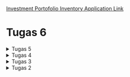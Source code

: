 [Investment Portofolio Inventory Application Link](https://investment-portofolio-inventory.adaptable.app)
<h1>Tugas 6</h1>



<details>
<summary>Tugas 5</summary>

## Manfaat Elemen Selector dan Waktu Penggunaan nya
1. Element Selector
+ Manfaat: Memilih semua elemen dengan jenis tertentu di dalam dokumen HTML.
+ WaktupPenggunaan : Cocok untuk mengaplikasikan gaya dasar ke semua elemen dari jenis yang sama, seperti pengaturan gaya dasar untuk semua paragraf (<p>) di halaman.

2. Class Selector
+ Manfaat: Memilih elemen berdasarkan nama kelas yang diberikan.
+ Waktu penggunaan : Berguna ketika Anda ingin mengkustomisasi beberapa elemen dengan gaya yang sama, tetapi tidak semua elemen dari jenis yang sama. Misalnya, memberi warna latar belakang tertentu pada semua tombol dengan kelas `.btn`

3. ID Selector
+ Manfaat: Memilih elemen dengan ID tertentu yang unik di dalam dokumen HTML.
+ Waktu penggunaan : Ideal untuk mengganti gaya elemen yang memiliki ID unik di halaman. Penggunaan ID sebaiknya dibatasi untuk elemen yang benar-benar unik.

## HTML5 Tag
HTML5 adalah versi terbaru dari bahasa markup HTML (Hypertext Markup Language) yang digunakan untuk membuat halaman web. HTML5 menyediakan sejumlah tag (elemen) baru yang memungkinkan web developer untuk membuat konten website yang lebih interaktif.

## Perbedaan Margin dan Padding
Margin dan padding adalah dua konsep penting dalam CSS yang digunakan untuk mengatur ruang di sekitar elemen HTML. 
+ **Margin** adalah ruang di luar batas elemen dan berfungsi untuk mengatur jarak antara elemen dengan elemen lain di sekitarnya. Ini memengaruhi ruang di antara elemen tersebut dengan elemen-elemen lain di luarnya. 
+ **Padding** adalah ruang di dalam batas elemen dan berfungsi untuk mengatur jarak antara konten elemen dan batas elemennya sendiri. Ini memengaruhi jarak antara konten elemen dengan batas elemennya. 

Dalam CSS, margin dan padding dapat dikontrol secara terpisah untuk sisi atas, bawah, kanan, dan kiri dari elemen, memungkinkan pengaturan presisi dalam desain tata letak halaman web.

## Perbedaan Antara Framework CSS Tailwind dan Bootstrap
Bootstrap dan Tailwind CSS adalah dua framework CSS yang populer untuk mengembangkan desain web yang responsif. 

Perbedaan utamanya terletak pada pendekatan desain dan kompleksitas penggunaan. Bootstrap menyediakan komponen-komponen siap pakai dengan kelas-kelas yang telah ditentukan, sementara Tailwind CSS menggunakan pendekatan utility-first, di mana seorang web developer dapat membangun desain web dengan menggabungkan kelas-kelas kecil.

Bootstrap cocok untuk proyek-proyek yang membutuhkan desain cepat dengan komponen-komponen siap pakai dan dokumenasi yang kuat. Tailwind cocok untuk proyek-proyek yang membutuhkan kontrol yang lebih besar terhadap tampilan dan desain yang sangat disesuaikan. Tailwind memungkinkan pengembang untuk membuat tampilan yang unik dari awal dengan lebih mudah, tetapi memerlukan penulisan lebih banyak kode dibandingkan Bootstrap. Oleh karena itu, pemilihan antara keduanya tergantung pada tingkat kontrol dan kompleksitas desain yang dibutuhkan dalam proyek 

-----
</details>

<details>
<summary>Tugas 4</summary>

# Langkah-langkah

## 1. Membuat Halaman Register
+ Menambahkan beberapa import pada file `views.py` yang ada pada direktori `main`
```
from django.shortcuts import redirect
from django.contrib.auth.forms import UserCreationForm
from django.contrib import messages  
```
+ Tambahkan fungsi `register` seperti dibawah ini
```
def register(request):
    form = UserCreationForm()

    if request.method == "POST":
        form = UserCreationForm(request.POST)
        if form.is_valid():
            form.save()
            messages.success(request, 'Your account has been successfully created!')
            return redirect('main:login')
    context = {'form':form}
    return render(request, 'register.html', context)
```
+ Buatlah file baru dengan nama `register.html` yang ada di dalam direktor `main/templates` dengan code dibawah ini
```
{% extends 'base.html' %}

{% block meta %}
    <title>Register</title>
{% endblock meta %}

{% block content %}  

<div class = "login">
    
    <h1>Register</h1>  

        <form method="POST" >  
            {% csrf_token %}  
            <table>  
                {{ form.as_table }}  
                <tr>  
                    <td></td>
                    <td><input type="submit" name="submit" value="Daftar"/></td>  
                </tr>  
            </table>  
        </form>

    {% if messages %}  
        <ul>   
            {% for message in messages %}  
                <li>{{ message }}</li>  
                {% endfor %}  
        </ul>   
    {% endif %}

</div>  

{% endblock content %}
```
## 2. Membuat Halaman Login
+ Menambahkan import `authenticate` dan `login` pada file `views.py` yang ada pada direktori `main`
```
from django.contrib.auth import authenticate, login 
```
+ Tambahkan fungsi `login_user` seperti dibawah ini
```
def login_user(request):
    if request.method == 'POST':
        username = request.POST.get('username')
        password = request.POST.get('password')
        user = authenticate(request, username=username, password=password)
        if user is not None:
            login(request, user)
            return redirect('main:show_main')
        else:
            messages.info(request, 'Sorry, incorrect username or password. Please try again.')
    context = {}
    return render(request, 'login.html', context)
```
+ Buatlah file baru dengan nama `login.html` yang ada di dalam direktor `main/templates` dengan code dibawah ini
```
{% extends 'base.html' %}

{% block meta %}
    <title>Login</title>
{% endblock meta %}

{% block content %}

<div class = "login">

    <h1>Login</h1>

    <form method="POST" action="">
        {% csrf_token %}
        <table>
            <tr>
                <td>Username: </td>
                <td><input type="text" name="username" placeholder="Username" class="form-control"></td>
            </tr>
                    
            <tr>
                <td>Password: </td>
                <td><input type="password" name="password" placeholder="Password" class="form-control"></td>
            </tr>

            <tr>
                <td></td>
                <td><input class="btn login_btn" type="submit" value="Login"></td>
            </tr>
        </table>
    </form>

    {% if messages %}
        <ul>
            {% for message in messages %}
                <li>{{ message }}</li>
            {% endfor %}
        </ul>
    {% endif %}     
        
    Don't have an account yet? <a href="{% url 'main:register' %}">Register Now</a>

</div>

{% endblock content %}
```
## 3. Tombol Logout
+ Menambahkan import `logout` pada file `views.py` yang ada pada direktori `main`
```
from django.contrib.auth import logout
```
+ Tambahkan fungsi `logout_user` seperti dibawah ini
```
def logout_user(request):
    logout(request)
    return redirect('main:login')
```
+ Tambahkan kode berikut setelah hyperlink tag untuk logout
```
<a href="{% url 'main:logout' %}">
    <button>
        Logout
    </button>
</a>
```
## 4. Modifikasi file `urls.py` dan Restriksi halaman web
+ Tambahkan import berikut pada file `urls.py` yang ada di dalam direktori `main`
```
from main.views import show_main, create_product, show_xml, show_json, show_xml_by_id, show_json_by_id, register, login_user, logout_user
```
+ Tambahkanlah juga beberapa potongan kode berikut pada `urlpatterns`
```
path('register/', register, name='register'),
path('login/', login_user, name='login'),
path('logout/', logout_user, name='logout'),
```
+ Tambahkan restriksi pada halaman main agar sesuai dengan user yang sedang login dengan menambahkan kode dibawah pada file `views.py` yang ada pada direktori `main`
```
from django.contrib.auth.decorators import login_required
```
+ Tambahkan juga kode `@login_required(login_url='/login')` di atas fungsi `show_main`.
```
@login_required(login_url='/login')
def show_main(request):
```
## 5. Menghubungkan model Item dengan User
+ Tambahkan import di bawah ini dalam file `models.py` yang ada di dalam direktori `main`
```
...
from django.contrib.auth.models import User
...
```
+ Tambahkan kode dibawah pada model `Item` yang sudah dibuat
```
class Item(models.Model):
    user = models.ForeignKey(User, on_delete=models.CASCADE)
    ...
```
+ Buka `views.py` pada direktori `main` dan ubah potongan kode pada `create_product` menjadi seperti dibawah ini
```
def create_product(request):
 form = ProductForm(request.POST or None)

 if form.is_valid() and request.method == "POST":
     product = form.save(commit=False)
     product.user = request.user
     product.save()
     return HttpResponseRedirect(reverse('main:show_main'))
 ...
```
+ Pada fungsi `show_main` ubah menjadi seperti dibawah ini
```
def show_main(request):
    products = Product.objects.filter(user=request.user)

    context = {
        ...
        'name': request.user.username,
    ...
    }
```
## 6. Membuat Cookie Informasi Last Login
+ Tambahkan import berikut pada file `views.py` dalam direktori `main`
```
import datetime
from django.http import HttpResponseRedirect
from django.urls import reverse
```
+ Ubah kode di dalam fungsi `login_user` dengan kode berikut
```
...
if user is not None:
    login(request, user)
    response = HttpResponseRedirect(reverse("main:show_main")) 
    response.set_cookie('last_login', str(datetime.datetime.now()))
    return response
...
```
+ Tambahkan kode berikut pada fungsi `show_main` ke dalam variable context.
```
context = {
    ...
    'last_login': request.COOKIES['last_login'],
    ...
}
```
+ Ubah fungsi `logout_user` menjadi potongan berikut.
```
def logout_user(request):
    logout(request)
    response = HttpResponseRedirect(reverse('main:login'))
    response.delete_cookie('last_login')
    return response
```
+ Buka berkas `main.html` dan tambahkan potongan kode berikut di bawah tombol logout.
```
...
<h5>Sesi terakhir login: {{ last_login }}</h5>
...
```
## 7. Bonus: Add Button & Minus Button
+ Tambahkan widget button pada file `main.html`
```
...
<th scope="col" class="text-center"> - Amount </th>
<th scope="col" class="text-center"> + Amount </th>
<th scope="col" class="text-center"> Delete </th>
...
```
+ Tambahkan fungsi `add`
```
def add(request, id):
    a = Item.objects.get(pk=id)
    a.amount += 1
    a.save()
    return redirect('main:show_main')
```
+ Tambahkan fungsi `remove`
```
def remove(request, id):
    data = Item.objects.get(pk=id)
    if(data.amount>0):
        data.amount -= 1
        data.save()
        return HttpResponseRedirect(reverse('main:show_main'))
    data.save()
    return HttpResponseRedirect(reverse('main:show_main'))
```
+ Tambahkan fungsi `remove_all`
```
def remove_all(request, id):
    a = Item.objects.get(pk=id)
    a.delete()
    return redirect('main:show_main')
```
+ Tambahkan path pada file `urls.py`
```
    path('add/<int:id>/', add, name='add'),
    path('remove/<int:id>/', remove, name='remove'),
    path('remove-all/<int:id>/', remove_all, name='remove_all'),
```

## Migrasi
+ Buka terminal baru dan lakukan `python manage.py makemigrations`
+ Jika muncul error saat melakukan migrasi model. Pilih 1 untuk menetapkan default value untuk field user pada semua row yang telah dibuat pada basis data.
+ Ketik angka 1 kembali untuk menetapkan dengan user ID 1
+ Lakukan `python manage.py migrate`

## Membuat 2 akun user dengan 3 dummy data
+ Untuk membuat dua akun pengguna, jalankan server di lokal kemudian klik 'Register Now' dan masukkan username dan password untuk membuat dua akun
```
 Akun 1:
 Username: henry1
 Password: henrysoed

 Akun 2:
 Username: henry2
 Password: henrysoed
```
+ Untuk membuat 3 dummy data, login terlebih dahulu ke akun yang sudah dibuat kemudian tekan tombol Add New Item kemudian isi field name, amount, dan description sebanyak 3 kali.
+ Dokumentasi:
<div style='display: flex;'>
    <img src='doc/henry1.jpg' width=50%>
</div>
<div style='display: flex;'>
    <img src='doc/henry2.jpg' width=50%>
</div>


## Django UserCreationForm
Django UserCreationForm adalah formulir bawaan Django untuk registrasi pengguna, yang mengelola validasi data dan pembuatan akun dengan otomatis.

__Kelebihan:__
+ Tidak perlu menulis lagi dari awal untuk registrasi user baru
+ Terintegrasi dengan sistem otentikasi Django sehingga jika form berhasil tersimpan, maka akan menyimpan ke database
+ Memiliki sistem validasi otomatis sehingga dapat memeriksa apakah data user sudah sesuai dengan aturan, seperti username unik, password mudah ditebak atau tidak, dan lain sebagainya.

__Kekurangan:__
+ Fields bawaan hanya 3 yaitu username, password1, dan password2 sehingga kita tidak dapat menambahkan field tambahan seperti email, nomor telepon, dan informasi lain nya untuk kebutuhkan registrasi.
+ Kustomisasi tampilan terbatas dengan desain bawaan

## Perbedaan antara autentikasi dan otorisasi dalam konteks Django

__Autentikasi__

**Autentikasi** adalah proses verifikasi user yang masuk ke dalam sistem sehingga diperiksa apakah user yang mencoba mengakses data adalah pengguna yang telah terdaftar atau tidak. Autentikasi yang dilakukan dalam Django berupa form.

__Otorisasi__

**Otorisasi** adalah proses menentukan hak akses yang diberikan kepada user setelah melewati tahap autentikasi. Otorisasi dilakukan agar user dapat memiliki akses sesuai dengan peran dan tidak melewati batas izin dari peran mereka.

Jadi kedua aspek **Autentikasi** dan **Otorisasi** penting dalam web development karena

+ Autentikasi memastikan bahwa hanya user yang sah yang dapat mengakses sistem, menjaga privasi dan keamanan data user.
+ Otorisasi memungkinkan pemilik web untuk mengontrol akses user dalam aplikasi, sehingga dapat mengatur siapa yang dapat melakukan tindakan tertentu, seperti mengedit atau menghapus data. Ini membantu menjaga integritas dan keamanan data serta memberikan pengalaman yang sesuai bagi user dengan peran yang berbeda dalam sistem.

## Cookies dalam konteks aplikasi web
Cookies dalam konteks aplikasi web adalah file kecil yang disimpan pada perangkat pengguna saat mengunjungi sebuah situs web, berfungsi untuk menyimpan informasi seperti preferensi pengguna atau data sesi. Ini memungkinkan situs web untuk mengenali pengguna kembali dan menyajikan konten yang sesuai dengan pengaturan atau aktivitas sebelumnya, memfasilitasi fungsionalitas seperti otentikasi pengguna dan personalisasi pengalaman pengguna.

Django menggunakan cookies untuk mengelola data sesi pengguna dengan menghasilkan cookie sesi unik saat pengguna mengakses situs web. Cookie tersebut berisi ID sesi yang memungkinkan Django mengidentifikasi pengguna secara unik. Data sesi pengguna seperti informasi login atau preferensi disimpan dalam penyimpanan sesi Django yang sesuai dengan ID sesi. Setiap permintaan ke situs web akan membawa cookie sesi, yang digunakan oleh Django untuk mengambil dan memanipulasi data sesi. Ini memungkinkan pengembang untuk menyimpan dan mempertahankan informasi penting selama sesi pengguna, seperti keranjang belanja atau status otentikasi, menjadikannya komponen penting dalam pengembangan aplikasi web yang interaktif dan konsisten.

## Keamanan penggunaan Cookies
Penggunaan cookies dalam pengembangan web tidak selalu aman secara default, dan risiko potensial seperti kecurangan cookie, pencurian cookie, pelacakan yang mengancam privasi, session hijacking, dan CSRF dapat muncul jika tidak dikelola dengan baik. Untuk mengurangi risiko ini, pengembang harus menerapkan praktik keamanan terbaik, seperti enkripsi data sensitif dalam cookie, menggunakan cookie secara hati-hati, serta memvalidasi dan mengotorisasi permintaan yang melibatkan cookie. Selain itu, pemantauan dan pembaruan rutin terhadap kebijakan privasi dan keamanan, serta pemahaman yang kuat tentang konsep keamanan web, adalah kunci untuk menjaga data dan privasi pengguna dalam lingkungan web yang semakin kompleks dan berubah.

-----
</details>

<details>
<summary>Tugas 3</summary>

# Langkah-langkah

## Membuat Form

Buatlah file `forms.py` pada direktori main yang akan mengimplementasikan library `django.forms` dengan isi dibawah ini
```python
from django.forms import ModelForm
from main.models import Item

class ItemForm(ModelForm):
    class Meta:
        model = Item
        fields = ["name", "amount", "price", "description"]
```

## Melakukan render form yang dibuat
Buatlah file `create_item.html` dalam folder `templates` yang ada di dalam direktori `main`
```html
{% extends 'base.html' %} 

{% block content %}
<h1>Add New Item</h1>

<form method="POST">
    {% csrf_token %}
    <table>
        {{ form.as_table }}
        <tr>
            <td></td>
            <td>
                <input type="submit" value="Add Item"/>
            </td>
        </tr>
    </table>
</form>

{% endblock %}
```

## Menambahkan fungsi `views` untuk serializer xml dan json
Serializer berguna untuk mengembalikan data dalam bentuk `json` dan `xml`
```python
from django.core import serializers
from main.models import Item

...
def show_xml(request):
    data = Item.objects.all()
    return HttpResponse(serializers.serialize("xml", data), content_type="application/xml")

def show_json(request):
    data = Item.objects.all()
    return HttpResponse(serializers.serialize("json", data), content_type="application/json")
```

## Mengembalikan data berdasarkan ID dalam bentuk xml dan jason

1. Menambahkan function untuk mengembalikan data berdasarkan ID
```python
def show_xml_by_id(request, id):
    data = Item.objects.filter(pk=id)
    return HttpResponse(serializers.serialize("xml", data), content_type="application/xml")

def show_json_by_id(request, id):
    data = Item.objects.filter(pk=id)
    return HttpResponse(serializers.serialize("json", data), content_type="application/json")
```

2. Buka `urls.py`` yang ada pada folder main dan impor fungsi yang sudah dibuat
```python
from main.views import show_main, create_product, show_xml, show_json, show_xml_by_id, show_json_by_id 
```

3. Tambahkan path url ke dalam `urlpatterns`` untuk mengakses fungsi yang sudah diimpor tadi.
```python
...
path('xml/<int:id>/', show_xml_by_id, name='show_xml_by_id'),
path('json/<int:id>/', show_json_by_id, name='show_json_by_id'), 
...
```
## Perbedaan antara form POST dan form Get pada Django
Form **POST** digunakan ketika ingin mengirim data dari halaman web ke server secara rahasia dan aman. Data yang dikirim melalui metode POST tidak terlihat dalam URL, sehingga lebih sesuai untuk mengirim data sensitif seperti kata sandi atau informasi pribadi pengguna. Form POST juga digunakan untuk mengirim data yang akan mengubah status atau mengupdate sumber daya di server, seperti mengisi formulir pendaftaran atau mengirim pesan melalui formulir kontak. Data ini akan diproses oleh server dan dapat digunakan untuk membuat, mengubah, atau menghapus data di database.

Form **GET** digunakan untuk mengambil data dari server dan menampilkan hasilnya kepada pengguna. Data yang dikirim melalui metode GET akan terlihat dalam URL, sehingga pengguna dapat melihatnya langsung. Form GET berguna untuk permintaan pencarian, tautan, atau penggunaan umum lainnya di mana pengguna dapat berinteraksi dengan data melalui URL, seperti melakukan pencarian di situs web atau menyusun tautan yang berisi parameter tertentu. Namun, karena data terbuka dalam URL, form GET tidak cocok untuk mengirim data sensitif dan tidak sebaik form POST dalam hal keamanan.

## Perbedaan utama antara XML, JSON, dan HTML dalam konteks pengiriman data
**XML** (eXtensible Markup Language) adalah format data yang menggunakan tag dan atribut untuk mendefinisikan struktur data hierarkis. Ini sering digunakan dalam pertukaran data antara aplikasi yang berbeda, terutama dalam lingkungan yang heterogen, karena kemampuannya untuk menggambarkan struktur data yang kompleks dan beragam.

**JSON** (JavaScript Object Notation) adalah format ringan yang menyimpan dan mengirim data dalam bentuk objek dan array yang mudah dibaca oleh manusia. JSON sangat populer dalam pengembangan web modern dan aplikasi API karena struktur yang sederhana dan efisien dalam pengiriman data melalui jaringan.

**HTML** (HyperText Markup Language) adalah bahasa markup yang digunakan untuk membuat halaman web dan menampilkan konten dalam bentuk dokumen yang dapat ditampilkan di browser. Ini tidak digunakan untuk pertukaran data langsung antara aplikasi, tetapi untuk merender tampilan dan struktur halaman web untuk pengguna akhir.

## Mengapa JSON sering digunakan dalam pertukaran data antara aplikasi web modern?
JSON sering digunakan dalam pertukaran data antara aplikasi web modern karena formatnya yang ringan, mudah dibaca, dan fleksibel, yang memungkinkan pengembang untuk menyimpan dan mengirim data dengan efisien, terutama dalam konteks aplikasi API. Selain itu, JSON didukung oleh sebagian besar bahasa pemrograman, memudahkan konversi data antara berbagai aplikasi, dan kompatibel dengan JavaScript, yang umum digunakan dalam pengembangan web, sehingga mempermudah pemrosesan data di sisi klien.

# Postman Screenshot
Gambaran response untuk `html`
<div style='display: flex;'>
    <img src='doc/example_Html.jpg' width=50%>
</div>

Gambaran response untuk `/xml` 
<div style='display: flex;'>
    <img src='doc/example_xml.jpg' width=50%>
</div>

Gambaran response untuk `/xml/2`
<div style='display: flex;'>
    <img src='doc/example_xml_1.jpg' width=50%>
</div>

Gambaran response untuk `/json`
<div style='display: flex;'>
    <img src='doc/example_json.jpg' width=50%>
</div>

Gambaran response untuk `/json/2`
<div style='display: flex;'>
    <img src='doc/example_json_1.jpg' width=50%>
</div>

-----

</details>

<details>
<summary>Tugas 2</summary>

# Langkah-langkah

## Menyiapkan Library yang diperlukan
Membuat file 'requirements.txt' dengan isi
```
django
gunicorn
whitenoise
psycopg2-binary
requests
urllib3
```

Lakukan installasi pada terminal dengan:
1. Tanpa Virtual Environment
```sh
pip install -r requirements.txt
```
2. Menggunakan Virtual Environment
```sh
python -m venv venv # membuat virtual env
./venv/Scripts/activate # melakukan aktivasi pada windows
pip install -r requirements.txt
```

## 1. Membuat proyek Django

Buat direktori baru bernama `NAME` dengan menggunakan command `django-admin createproject NAME`.
Direktori ini akan berisi file `manage.py` yang berisi script pyhton yang akan digunakan untuk mengatur proyek dan folder `NAMA` yang berisi setting dan routing dari proyek. 
Untuk menjalankan proyek, gunakan command `python manage.py runserver`

## 2. Membuat aplikasi dengan nama main

Buat applikasi bernama `APPNAME` dengan menggunakan command `python manage.py createapp APPNAME`. Lalu daftarkan applikasi yang telah dibuat kedalam `settings.py` pada folder proyek dengan menambahkan `APPNAME` pada bagian `INSTALLED_APPS` sehingga seperti di bawah ini
```python
INSTALLED_APPS = [
    'django.contrib.admin',
    'django.contrib.auth',
    'django.contrib.contenttypes',
    'django.contrib.sessions',
    'django.contrib.messages',
    'django.contrib.staticfiles',
    'APPNAME'
]
```

## 3. Mengonfigurasi Routing URL
Melakukan koknfigurasi link `APPNAME` dengan menambahkan command `path('aplikasi/', include('main.urls'))` pada `urls.py` yang terletak di direktori proyek sehingga seperti dibawah ini
```python
from django.contrib import admin
from django.urls import path, include
from main.views import show_main

app_name = 'main'

urlpatterns = [
    path('', show_main, name='show_main'),
]

```
Tambahkan rute URL seperti berikut untuk mengarahkan ke tampilan 'main' di dalam variabel 'urlpatterns'.
```python
urlpatterns = [
	path('main/', include('main.urls')),
]
```

## 4. Implementasi Template
Buat direktori 'templates' pada 'APPNAME'dan masukkan html 'main.html' seperti dibawah ini
```html
<head>
<title>Investment Portofolio Inventory</title>  
</head>

<body>
<h5>Name: </h5>
<p>Henry Soedibjo</p>
<h5>Class: </h5>
<p>PBP A</p> 
<h5>Amount: </h5>
<p>100</p> 
<h5>Description </h5>
<p>henrysoed Investment Portofolio Inventory for individu task 2 PBP</p> 
</body>
```
pada `views.py` kita dapat mengembalikan `main.html` dengan cara
```python
from django.shortcuts import render
from django.http import HttpResponse

def main(request):
    return render(request, 'main.html', context)
```

## 5. Membuat model sebagai Database

Model berfungsi sebagai penghubung python dengan database.Pada Tugas 2 PBP ini, saya ingin membuat database yang berisi nama, amount, dan description masing-masing dengan tipe data character, integer, dan text. Oleh karena itu saya melakukan memodifikasi file `models.py` seperti dibawah ini
```python
from django.db import models

class Product(models.Model):
    name = models.CharField(max_length=255)
    amount = models.IntegerField()
    description = models.TextField()
```

## Melakukan deployment ke Adaptable
Pastikan repository proyek sudah berada pada github dan bersifat public. Selanjutnya, pada adaptable, pilih opsi `deploy a new app`. Pilih repository sesuai proyek yang akan dideploy. Kemudian `Python App Template`. Selanjutnya adalah opsi database, sementara bisa menggunakan `PostgreSQL`. Sesuaikan versi python dengan versi lokal, `python --version` pada terminal lokal untuk melihat versi. Dan masukan `python manage.py migrate && gunicorn NAMA_PROYEK.wsgi` pada `Start Command`. Tentukan nama applikasi dan checklist `HTTP Listener on PORT`.

# Bagan Request Client ke Web Applikasi Berbasis Django
![Bagan](doc/bagan_django.png)

1. Seorang pengguna meminta browsernya untuk mengakses situs yang menggunakan Django sebagai basisnya
2. Browser akan mengirimkan permintaan HTTP (HTTP Request) untuk halaman web ke server aplikasi
3. Permintaan ini akan mencapai routing yang diatur dalam file `urls.py`, yang akan mencari pola URL yang sesuai dengan permintaan dari pengguna.
4. Setelah pola URL ditemukan, Django akan menjalankan fungsi yang terkait dalam file `views.py` yang telah terhubung dengan URL tersebut.
5. File `views.py` dapat melakukan berbagai logika dan operasi terhadap basis data yang telah didefinisikan dalam struktur model yang ada dalam file `models.py`.
6. Setelah operasi selesai, `views.py`akan mengirimkan halaman web yang diminta oleh pengguna dalam format HTML, yang tersimpan dalam direktori `templates`.
7. Browser pengguna kemudian akan merender HTML yang diterima sebagai respons (HTTP Response) dari server Django.

# Mengapa menggunakan Virtual Environment
Virtual environment digunakan dalam pengembangan aplikasi web berbasis Django untuk memisahkan dan mengisolasi dependensi proyek yang berbeda, mencegah konflik antarversi Python dan paket, serta memungkinkan manajemen dependensi yang lebih baik. Meskipun mungkin memungkinkan untuk membuat aplikasi Django tanpa virtual environment, penggunaannya sangat disarankan untuk menjaga kebersihan dan portabilitas kode proyek.

# Apa itu MVC, MVT, dan MVVM
1. MVC (Model View Controller) adalah paradigma desain arsitektur yang memisahkan aplikasi menjadi tiga komponen utama yaitu model (data dan logika bisnis), view (tampilan), dan controller (pengontrol aliran data).
2. MVT (Model-View-Template) adalah paradigma desain arsitektur yang merupakan variasi dari MVC yang digunakan dalam kerangka kerja Django, di mana model (data dan logika bisnis) tetap sama, view (tampilan) lebih berfokus pada presentasi data, dan template digunakan untuk memisahkan logika presentasi.
3. MVVM (Model-View-ViewModel) adalah paradigma desain arsitektur yang memisahkan aplikasi menjadi tiga komponen utama yaitu model (data dan logika bisnis), view (tampilan), dan ViewModel (perantara antara Model dan View yang mengelola tampilan data dan logika presentasi).
</details>

